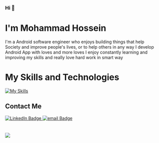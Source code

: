 ### Hi 👋
# I'm Mohammad Hossein
I'm a Android software engineer who enjoys building things that help Society and improve people's lives, or to help others in any way 
I develop Android App with loves and more loves
I enjoy constantly learning and improving my skills and really love hard work in smart way

# My Skills and Technologies

[![My Skills](https://skillicons.dev/icons?i=java,kotlin,python,git,mysql,github,dart,linux,firebase,gradle,androidstudio&theme=light)](https://skillicons.dev)
  

## Contact Me
<div id="badges">
  <a href="https://www.linkedin.com/in/mohammad-chavazi-683681238/" rel="nofollow"><img src="https://img.shields.io/badge/LinkedIn-blue?style=for-the-badge&logo=linkedin&logoColor=white" alt="LinkedIn Badge"</a>
  <a href="mailto:m.h.chavazi@gmail.com" rel="nofollow"><img src="https://img.shields.io/badge/Email-red?style=for-the-badge&logo=gmail&logoColor=white" alt="email Badge"</a>
</div>


#
![](https://komarev.com/ghpvc/?username=mhchofficial)

<!--
**mhchofficial/mhchofficial** is a ✨ _special_ ✨ repository because its `README.md` (this file) appears on your GitHub profile.

Here are some ideas to get you started:

- 🔭 I’m currently working on ...
- 🌱 I’m currently learning ...
- 👯 I’m looking to collaborate on ...
- 🤔 I’m looking for help with ...
- 💬 Ask me about ...
- 📫 How to reach me: ...
- 😄 Pronouns: ...
- ⚡ Fun fact: ...
-->
